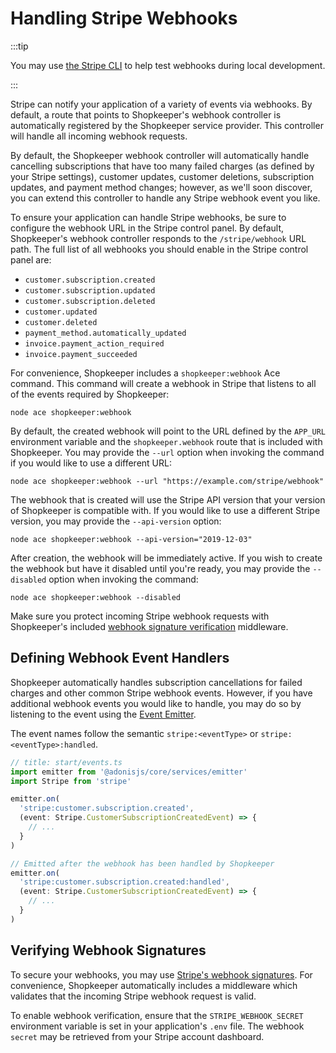 # Handling Stripe Webhooks

:::tip

You may use [the Stripe CLI](https://stripe.com/docs/stripe-cli) to help test webhooks during local development.

:::

Stripe can notify your application of a variety of events via webhooks. By default, a route that points to Shopkeeper's webhook controller is automatically registered by the Shopkeeper service provider. This controller will handle all incoming webhook requests.

By default, the Shopkeeper webhook controller will automatically handle cancelling subscriptions that have too many failed charges (as defined by your Stripe settings), customer updates, customer deletions, subscription updates, and payment method changes; however, as we'll soon discover, you can extend this controller to handle any Stripe webhook event you like.

To ensure your application can handle Stripe webhooks, be sure to configure the webhook URL in the Stripe control panel. By default, Shopkeeper's webhook controller responds to the `/stripe/webhook` URL path. The full list of all webhooks you should enable in the Stripe control panel are:

- `customer.subscription.created`
- `customer.subscription.updated`
- `customer.subscription.deleted`
- `customer.updated`
- `customer.deleted`
- `payment_method.automatically_updated`
- `invoice.payment_action_required`
- `invoice.payment_succeeded`

For convenience, Shopkeeper includes a `shopkeeper:webhook` Ace command. This command will create a webhook in Stripe that listens to all of the events required by Shopkeeper:

```shell
node ace shopkeeper:webhook
```

By default, the created webhook will point to the URL defined by the `APP_URL` environment variable and the `shopkeeper.webhook` route that is included with Shopkeeper. You may provide the `--url` option when invoking the command if you would like to use a different URL:

```shell
node ace shopkeeper:webhook --url "https://example.com/stripe/webhook"
```

The webhook that is created will use the Stripe API version that your version of Shopkeeper is compatible with. If you would like to use a different Stripe version, you may provide the `--api-version` option:

```shell
node ace shopkeeper:webhook --api-version="2019-12-03"
```

After creation, the webhook will be immediately active. If you wish to create the webhook but have it disabled until you're ready, you may provide the `--disabled` option when invoking the command:

```shell
node ace shopkeeper:webhook --disabled
```

Make sure you protect incoming Stripe webhook requests with Shopkeeper's included [webhook signature verification](#verifying-webhook-signatures) middleware.

## Defining Webhook Event Handlers

Shopkeeper automatically handles subscription cancellations for failed charges and other common Stripe webhook events. However, if you have additional webhook events you would like to handle, you may do so by listening to the event using the [Event Emitter](https://docs.adonisjs.com/guides/digging-deeper/emitter#event-emitter).

The event names follow the semantic `stripe:<eventType>` or `stripe:<eventType>:handled`.

```ts
// title: start/events.ts
import emitter from '@adonisjs/core/services/emitter'
import Stripe from 'stripe'

emitter.on(
  'stripe:customer.subscription.created', 
  (event: Stripe.CustomerSubscriptionCreatedEvent) => {
    // ...
  }
)

// Emitted after the webhook has been handled by Shopkeeper
emitter.on(
  'stripe:customer.subscription.created:handled',
  (event: Stripe.CustomerSubscriptionCreatedEvent) => {
    // ...
  }
)
```

## Verifying Webhook Signatures

To secure your webhooks, you may use [Stripe's webhook signatures](https://stripe.com/docs/webhooks/signatures). For convenience, Shopkeeper automatically includes a middleware which validates that the incoming Stripe webhook request is valid.

To enable webhook verification, ensure that the `STRIPE_WEBHOOK_SECRET` environment variable is set in your application's `.env` file. The webhook `secret` may be retrieved from your Stripe account dashboard.
